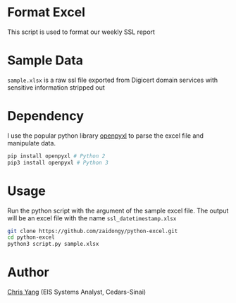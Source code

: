 # Format Excel
This script is used to format our weekly SSL report

# Sample Data
`sample.xlsx` is a raw ssl file exported from Digicert domain services with sensitive information stripped out

# Dependency
I use the popular python library [openpyxl](https://openpyxl.readthedocs.io/en/stable/) to parse the excel file and manipulate data.

```bash
pip install openpyxl # Python 2
pip3 install openpyxl # Python 3
```

# Usage
Run the python script with the argument of the sample excel file. The output will be an excel file with the name `ssl_datetimestamp.xlsx`
```bash
git clone https://github.com/zaidongy/python-excel.git
cd python-excel
python3 script.py sample.xlsx
```

# Author
  [Chris Yang](https://chrisyang.io) (EIS Systems Analyst, Cedars-Sinai)
